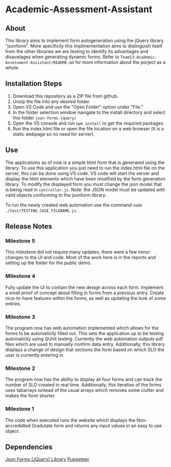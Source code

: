 # Academic-Assessment-Assistant
## About 
This library aims to implement form autogeneration using the jQuery library "jsonform". More specificlly this implmementation aims to distinguish itself from the other libraries we are testing to identify its advantages and disavatages when generating dynamic forms. Refer to `Team13-Academic-Assessment-Assistant/README.md` for more information about the porject as a whole. 

## Installation Steps
1. Download this repository as a ZIP file from github.
2. Unzip the file into any desired folder.
3. Open VS Code and use the "Open Folder" option under "File."
4. In the folder selection window navigate to the install directory and select this folder `json-forms-jquery/`
5. Open the VS console and run `npm install` to get the required packages.
6. Run the index.html file or open the file location on a web browser (it is a static webpage so no need for server).

## Use 
The applications as of now is a simple html form that is generated using the library. To use this application you just need to run the index.html file on the server, this can be done using VS code. VS code will start the server and display the html elements which have been modified by the form generation library. To modify the displayed form you must change the json model that is being read in `controller.js`. Note: the JSON model must be updated with valid objects conforming to the jsonform library. 

To run the newly created web automation use the command `node ./test/TESTING_CASE_FILENAME.js`.

## Release Notes

### Milestone 5
This milestone did not require many updates, there were a few minor changes to the UI and code. Most of the work here is in the reports and setting up the folder for the public demo. 

### Milestone 4
Fully update the UI to contain the new design across each form. Implement a small proof of concept about filling in forms from a previous entry. Create nice-to-have features within the forms, as well as updating the look of some entries. 

### Milestone 3
The program now has web automation implemented which allows for the forms to be automaticlly filled out. This sets the application up to be testing automaticlly using QUnit testing. Currently the web automation outputs pdf files which are used to manually confirm data entry. Additionally, this library displays a change of design that sections the form based on which SLO the user is currently entering in. 

### Milestone 2
The program now has the ability to display all four forms and can track the number of SLO created in real time. Additionally, this iteration of the forms uses tabarrays isntead of the usual arrays which removes some clutter and makes the form shorter. 

### Milestone 1 
The code when executed runs the website which displays the Non-accredidted Gradutate form and returns any input values in an easy to use object.

## Dependencies 
[Json Forms (JQuery) Library](https://github.com/jsonform/jsonform)
[Puppeteer](https://pptr.dev/)

